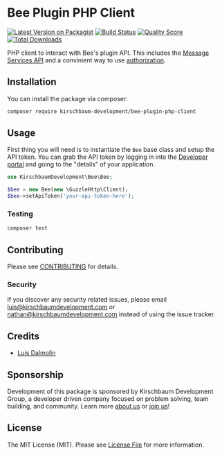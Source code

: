 # Bee Plugin PHP Client

[![Latest Version on Packagist](https://img.shields.io/packagist/v/kirschbaum-development/bee-plugin-php-client.svg?style=flat-square)](https://packagist.org/packages/kirschbaum-development/bee-plugin-php-client)
[![Build Status](https://img.shields.io/travis/kirschbaum-development/bee-plugin-php-client/master.svg?style=flat-square)](https://travis-ci.org/kirschbaum-development/bee-plugin-php-client)
[![Quality Score](https://img.shields.io/scrutinizer/g/kirschbaum-development/bee-plugin-php-client.svg?style=flat-square)](https://scrutinizer-ci.com/g/kirschbaum-development/bee-plugin-php-client)
[![Total Downloads](https://img.shields.io/packagist/dt/kirschbaum-development/bee-plugin-php-client.svg?style=flat-square)](https://packagist.org/packages/kirschbaum-development/bee-plugin-php-client)

PHP client to interact with Bee's plugin API. This includes the [Message Services API](https://docs.beefree.io/message-services-api-reference/) and a convinient way to use [authorization](https://docs.beefree.io/authorization-process/).

## Installation

You can install the package via composer:

```bash
composer require kirschbaum-development/bee-plugin-php-client
```

## Usage

First thing you will need is to instantiate the `Bee` base class and setup the API token. You can grab the API token by logging in into the [Developer portal](https://developers.beefree.io) and going to the "details" of your application.

``` php
use KirschbaumDevelopment\Bee\Bee;

$bee = new Bee(new \GuzzleHttp\Client);
$bee->setApiToken('your-api-token-here');
```

### Testing

``` bash
composer test
```

## Contributing

Please see [CONTRIBUTING](CONTRIBUTING.md) for details.

### Security

If you discover any security related issues, please email luis@kirschbaumdevelopment.com or nathan@kirschbaumdevelopment.com instead of using the issue tracker.

## Credits

- [Luis Dalmolin](https://github.com/luisdalmolin)

## Sponsorship

Development of this package is sponsored by Kirschbaum Development Group, a developer driven company focused on problem solving, team building, and community. Learn more [about us](https://kirschbaumdevelopment.com) or [join us](https://careers.kirschbaumdevelopment.com)!

## License

The MIT License (MIT). Please see [License File](LICENSE.md) for more information.
